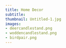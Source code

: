 ```yaml
---
title: Home Decor
subtitle:
thumbnail: Untitled-1.jpg
images:
- deercandlestand.png
- woddencandlestand.png
- birdpair.png
---
```

